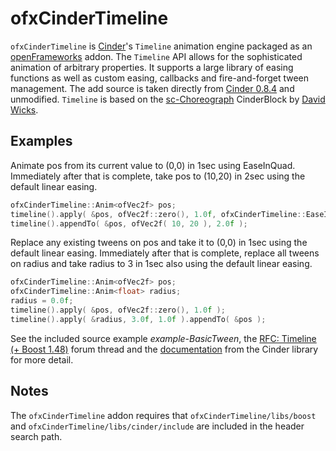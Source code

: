 # ofxCinderTimeline
`ofxCinderTimeline` is [Cinder](http://libcinder.org/)'s `Timeline` animation engine packaged as an [openFrameworks](http://www.openframeworks.cc/) addon. The `Timeline` API allows for the sophisticated animation of arbitrary properties. It supports a large library of easing functions as well as custom easing, callbacks and fire-and-forget tween management. The add source is taken directly from [Cinder 0.8.4](http://libcinder.org/blog/posts/6_cinder-084-released/) and unmodified. `Timeline` is based on the [sc-Choreograph](https://github.com/sansumbrella/sc-Choreograph) CinderBlock by [David Wicks](http://sansumbrella.com/).

## Examples

Animate pos from its current value to (0,0) in 1sec using EaseInQuad. Immediately after that is complete, take pos to (10,20) in 2sec using the default linear easing.

```C++
ofxCinderTimeline::Anim<ofVec2f> pos;
timeline().apply( &pos, ofVec2f::zero(), 1.0f, ofxCinderTimeline::EaseInQuad() );
timeline().appendTo( &pos, ofVec2f( 10, 20 ), 2.0f );
```

Replace any existing tweens on pos and take it to (0,0) in 1sec using the default linear easing. Immediately after that is complete, replace all tweens on radius and take radius to 3 in 1sec also using the default linear easing.
```C++
ofxCinderTimeline::Anim<ofVec2f> pos;
ofxCinderTimeline::Anim<float> radius;
radius = 0.0f;
timeline().apply( &pos, ofVec2f::zero(), 1.0f );
timeline().apply( &radius, 3.0f, 1.0f ).appendTo( &pos );
```

See the included source example _example-BasicTween_, the [RFC: Timeline (+ Boost 1.48)](http://forum.libcinder.org/topic/rfc-timeline-boost-1-48) forum thread and the [documentation](http://libcinder.org/docs/v0.8.4/classcinder_1_1_timeline.html) from the Cinder library for more detail.

## Notes
The `ofxCinderTimeline` addon requires that `ofxCinderTimeline/libs/boost` and `ofxCinderTimeline/libs/cinder/include` are included in the header search path.
